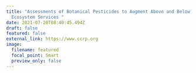 ```yaml
---
title: "Assessments of Botanical Pesticides to Augment Above and Below Ground
  Ecosystem Services "
date: 2021-07-20T08:40:45.494Z
draft: false
featured: false
external_link: https://www.ccrp.org
image:
  filename: featured
  focal_point: Smart
  preview_only: false
---
```

